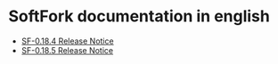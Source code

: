 # SoftFork documentation in english

* [SF-0.18.4 Release Notice](/golosd/SoftFork/SF-0.18.4-Release_Notice.md)
* [SF-0.18.5 Release Notice](/golosd/SoftFork/SF-0.18.5-Release_Notice.md)


